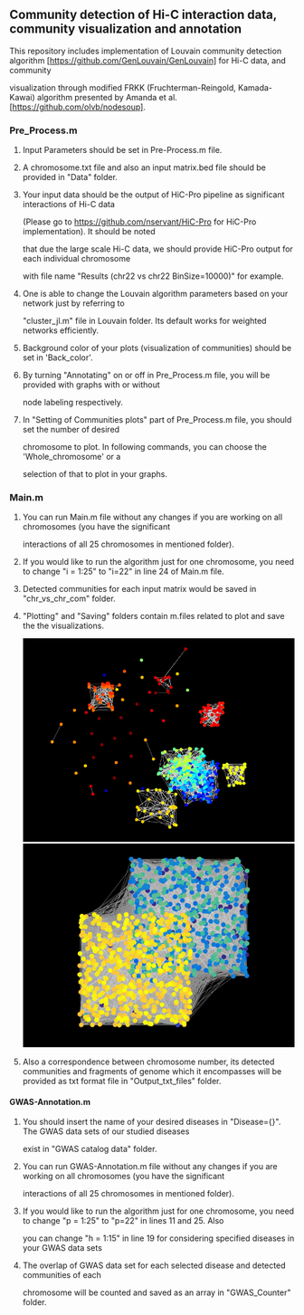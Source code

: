 ## Community detection of Hi-C interaction data, community visualization and annotation

This repository includes implementation of Louvain community detection algorithm [https://github.com/GenLouvain/GenLouvain] for Hi-C data, and community

visualization through modified FRKK (Fruchterman-Reingold, Kamada-Kawai) algorithm presented by Amanda et al. [https://github.com/olvb/nodesoup].


### Pre_Process.m  


1. Input Parameters should be set in Pre-Process.m file.   

2. A chromosome.txt file and also an input matrix.bed file should be provided in "Data" folder.  

3. Your input data should be the output of HiC-Pro pipeline as significant interactions of Hi-C data  
 
   (Please go to https://github.com/nservant/HiC-Pro for HiC-Pro implementation). It should be noted  

   that due the large scale Hi-C data, we should provide HiC-Pro output for each individual chromosome   

   with file name "Results (chr22 vs chr22 BinSize=10000)" for example.    

4. One is able to change the Louvain algorithm parameters based on your network just by referring to   

   "cluster_jl.m" file in Louvain folder. Its default works for weighted networks efficiently.  

5. Background color of your plots (visualization of communities) should be set in 'Back_color'.  

6. By turning "Annotating" on or off in Pre_Process.m file, you will be provided with graphs with or without   
  
   node labeling respectively.  

7. In "Setting of Communities plots" part of Pre_Process.m file, you should set the number of desired  
  
   chromosome to plot. In following commands, you can choose the 'Whole_chromosome' or a   

   selection of that to plot in your graphs.


### Main.m   
    
1. You can run Main.m file without any changes if you are working on all chromosomes (you have the significant   

   interactions of all 25 chromosomes in mentioned folder).  

2. If you would like to run the algorithm just for one chromosome, you need to change "i = 1:25" to "i=22" in line 24 of Main.m file.  

3. Detected communities for each input matrix would be saved in "chr_vs_chr_com" folder.  

4. "Plotting" and "Saving" folders contain m.files related to plot and save the the visualizations.
    
    ![alt text](https://github.com/sanazjml/Community_detection/blob/master/graph%20of%205%20Mb%20base%20pair%20Hi-C%20data.png)  
    ![alt text](https://github.com/sanazjml/Community_detection/blob/master/Top2_Com%20graph%20for%20chr%2022%20of%2010%20Kb%20base%20pair%20Hi-C%20data.png)

5. Also a correspondence between chromosome number, its detected communities and fragments of genome which it encompasses will be provided as txt format file in "Output_txt_files" folder.
  

 #### GWAS-Annotation.m   

1. You should insert the name of your desired diseases in "Disease={}". The GWAS data sets of our studied diseases  

   exist in "GWAS catalog data" folder.

2. You can run GWAS-Annotation.m file without any changes if you are working on all chromosomes (you have the significant   

   interactions of all 25 chromosomes in mentioned folder).  

3. If you would like to run the algorithm just for one chromosome, you need to change "p = 1:25" to "p=22" in lines 11 and 25. Also  

   you can change "h = 1:15" in line 19 for considering specified diseases in your GWAS data sets 
   
4. The overlap of GWAS data set for each selected disease and detected communities of each   

   chromosome will be counted and saved as an array in "GWAS_Counter" folder.  



